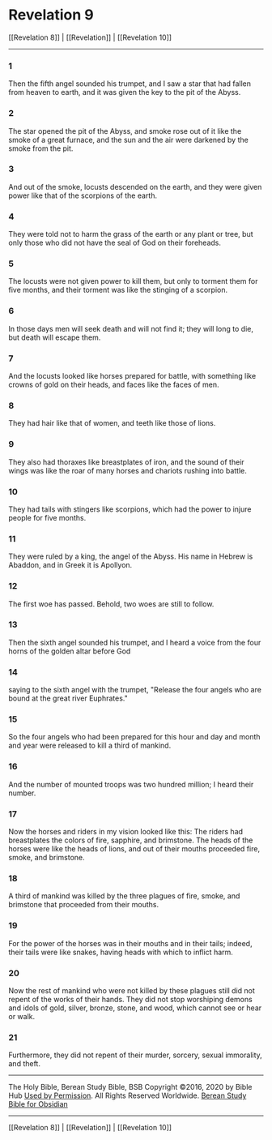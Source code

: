 # Revelation 9

[[Revelation 8]] | [[Revelation]] | [[Revelation 10]]

---

### 1
Then the fifth angel sounded his trumpet, and I saw a star that had fallen from heaven to earth, and it was given the key to the pit of the Abyss.

### 2
The star opened the pit of the Abyss, and smoke rose out of it like the smoke of a great furnace, and the sun and the air were darkened by the smoke from the pit.

### 3
And out of the smoke, locusts descended on the earth, and they were given power like that of the scorpions of the earth.

### 4
They were told not to harm the grass of the earth or any plant or tree, but only those who did not have the seal of God on their foreheads.

### 5
The locusts were not given power to kill them, but only to torment them for five months, and their torment was like the stinging of a scorpion.

### 6
In those days men will seek death and will not find it; they will long to die, but death will escape them.

### 7
And the locusts looked like horses prepared for battle, with something like crowns of gold on their heads, and faces like the faces of men.

### 8
They had hair like that of women, and teeth like those of lions.

### 9
They also had thoraxes like breastplates of iron, and the sound of their wings was like the roar of many horses and chariots rushing into battle.

### 10
They had tails with stingers like scorpions, which had the power to injure people for five months.

### 11
They were ruled by a king, the angel of the Abyss. His name in Hebrew is Abaddon, and in Greek it is Apollyon.

### 12
The first woe has passed. Behold, two woes are still to follow.

### 13
Then the sixth angel sounded his trumpet, and I heard a voice from the four horns of the golden altar before God

### 14
saying to the sixth angel with the trumpet, "Release the four angels who are bound at the great river Euphrates."

### 15
So the four angels who had been prepared for this hour and day and month and year were released to kill a third of mankind.

### 16
And the number of mounted troops was two hundred million; I heard their number.

### 17
Now the horses and riders in my vision looked like this: The riders had breastplates the colors of fire, sapphire, and brimstone. The heads of the horses were like the heads of lions, and out of their mouths proceeded fire, smoke, and brimstone.

### 18
A third of mankind was killed by the three plagues of fire, smoke, and brimstone that proceeded from their mouths.

### 19
For the power of the horses was in their mouths and in their tails; indeed, their tails were like snakes, having heads with which to inflict harm.

### 20
Now the rest of mankind who were not killed by these plagues still did not repent of the works of their hands. They did not stop worshiping demons and idols of gold, silver, bronze, stone, and wood, which cannot see or hear or walk.

### 21
Furthermore, they did not repent of their murder, sorcery, sexual immorality, and theft.

---

The Holy Bible, Berean Study Bible, BSB
Copyright ©2016, 2020 by Bible Hub
[Used by Permission](https://berean.bible/terms.htm). All Rights Reserved Worldwide.
[Berean Study Bible for Obsidian](https://github.com/gapmiss/berean-study-bible-for-obsidian)

---

[[Revelation 8]] | [[Revelation]] | [[Revelation 10]]


